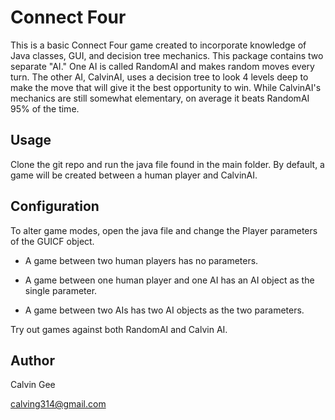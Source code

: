 # Connect Four

This is a basic Connect Four game created to incorporate knowledge of Java classes, GUI, and decision tree mechanics.
This package contains two separate "AI." One AI is called RandomAI and makes random moves every turn. The other AI, CalvinAI,
uses a decision tree to look 4 levels deep to make the move that will give it the best opportunity to win. While CalvinAI's mechanics
are still somewhat elementary, on average it beats RandomAI 95% of the time.

## Usage

Clone the git repo and run the java file found in the main folder. By default, a game will be created between a human player and CalvinAI.

## Configuration

To alter game modes, open the java file and change the Player parameters of the GUICF object.

- A game between two human players has no parameters.

- A game between one human player and one AI has an AI object as the single parameter.

- A game between two AIs has two AI objects as the two parameters.

Try out games against both RandomAI and Calvin AI.

## Author

Calvin Gee

calving314@gmail.com
